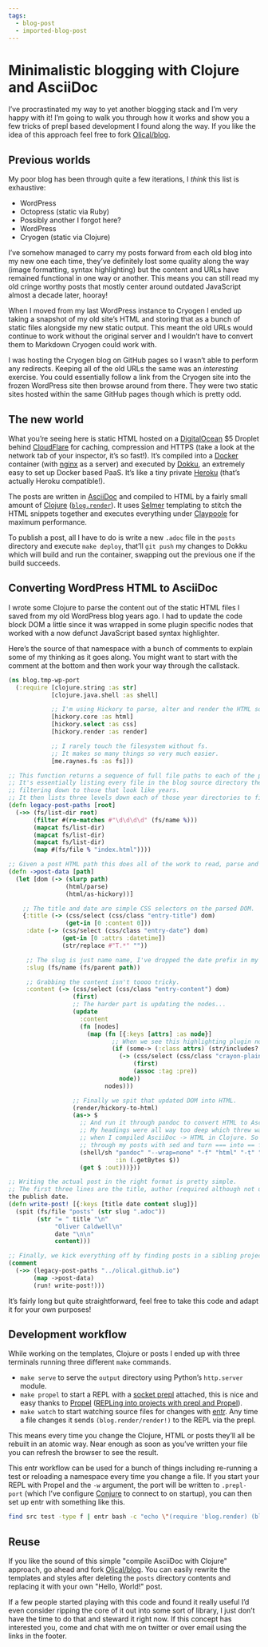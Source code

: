 ```yaml
---
tags:
  - blog-post
  - imported-blog-post
---
```

# Minimalistic blogging with Clojure and AsciiDoc

I’ve procrastinated my way to yet another blogging stack and I’m very happy with it! I’m going to walk you through how it works and show you a few tricks of prepl based development I found along the way. If you like the idea of this approach feel free to fork [Olical/blog](https://github.com/Olical/blog).

## Previous worlds

My poor blog has been through quite a few iterations, I _think_ this list is exhaustive:

* WordPress
* Octopress (static via Ruby)
* Possibly another I forgot here?
* WordPress
* Cryogen (static via Clojure)

I’ve somehow managed to carry my posts forward from each old blog into my new one each time, they’ve definitely lost some quality along the way (image formatting, syntax highlighting) but the content and URLs have remained functional in one way or another. This means you can still read my old cringe worthy posts that mostly center around outdated JavaScript almost a decade later, hooray!

When I moved from my last WordPress instance to Cryogen I ended up taking a snapshot of my old site’s HTML and storing that as a bunch of static files alongside my new static output. This meant the old URLs would continue to work without the original server and I wouldn’t have to convert them to Markdown Cryogen could work with.

I was hosting the Cryogen blog on GitHub pages so I wasn’t able to perform any redirects. Keeping all of the old URLs the same was an _interesting_ exercise. You could essentially follow a link from the Cryogen site into the frozen WordPress site then browse around from there. They were two static sites hosted within the same GitHub pages though which is pretty odd.

## The new world

What you’re seeing here is static HTML hosted on a [DigitalOcean](https://m.do.co/c/e643aa564b21) $5 Droplet behind [CloudFlare](https://www.cloudflare.com) for caching, compression and HTTPS (take a look at the network tab of your inspector, it’s so fast!). It’s compiled into a [Docker](https://www.docker.com/) container (with [nginx](https://www.nginx.com/) as a server) and executed by [Dokku](http://dokku.viewdocs.io/dokku/), an extremely easy to set up Docker based PaaS. It’s like a tiny private [Heroku](https://www.heroku.com/) (that’s actually Heroku compatible!).

The posts are written in [AsciiDoc](http://asciidoc.org/) and compiled to HTML by a fairly small amount of [Clojure](https://clojure.org/) ([`blog.render`](https://github.com/Olical/blog/blob/4340d5c84fc4777db1ef71db451a059444473acf/src/blog/render.clj)). It uses [Selmer](https://github.com/yogthos/Selmer) templating to stitch the HTML snippets together and executes everything under [Claypoole](https://github.com/TheClimateCorporation/claypoole) for maximum performance.

To publish a post, all I have to do is write a new `.adoc` file in the `posts` directory and execute `make deploy`, that’ll `git push` my changes to Dokku which will build and run the container, swapping out the previous one if the build succeeds.

## Converting WordPress HTML to AsciiDoc

I wrote some Clojure to parse the content out of the static HTML files I saved from my old WordPress blog years ago. I had to update the code block DOM a little since it was wrapped in some plugin specific nodes that worked with a now defunct JavaScript based syntax highlighter.

Here’s the source of that namespace with a bunch of comments to explain some of my thinking as it goes along. You might want to start with the comment at the bottom and then work your way through the callstack.
```clojure
(ns blog.tmp-wp-port
  (:require [clojure.string :as str]
            [clojure.java.shell :as shell]

            ;; I'm using Hickory to parse, alter and render the HTML source.
            [hickory.core :as html]
            [hickory.select :as css]
            [hickory.render :as render]

            ;; I rarely touch the filesystem without fs.
            ;; It makes so many things so very much easier.
            [me.raynes.fs :as fs]))

;; This function returns a sequence of full file paths to each of the post HTML files.
;; It's essentially listing every file in the blog source directory then
;; filtering down to those that look like years.
;; It then lists three levels down each of those year directories to find all of the posts.
(defn legacy-post-paths [root]
  (->> (fs/list-dir root)
       (filter #(re-matches #"\d\d\d\d" (fs/name %)))
       (mapcat fs/list-dir)
       (mapcat fs/list-dir)
       (mapcat fs/list-dir)
       (map #(fs/file % "index.html"))))

;; Given a post HTML path this does all of the work to read, parse and update it.
(defn ->post-data [path]
  (let [dom (-> (slurp path)
                (html/parse)
                (html/as-hickory))]

    ;; The title and date are simple CSS selectors on the parsed DOM.
    {:title (-> (css/select (css/class "entry-title") dom)
                (get-in [0 :content 0]))
     :date (-> (css/select (css/class "entry-date") dom)
               (get-in [0 :attrs :datetime])
               (str/replace #"T.*" ""))

     ;; The slug is just name name, I've dropped the date prefix in my new blog.
     :slug (fs/name (fs/parent path))

     ;; Grabbing the content isn't toooo tricky.
     :content (-> (css/select (css/class "entry-content") dom)
                  (first)
                  ;; The harder part is updating the nodes...
                  (update
                    :content
                    (fn [nodes]
                      (map (fn [{:keys [attrs] :as node}]
                             ;; When we see this highlighting plugin node we extract the plain source code.
                             (if (some-> (:class attrs) (str/includes? "crayon-syntax"))
                               (-> (css/select (css/class "crayon-plain") node)
                                   (first)
                                   (assoc :tag :pre))
                               node))
                           nodes)))

                  ;; Finally we spit that updated DOM into HTML.
                  (render/hickory-to-html)
                  (as-> $
                    ;; And run it through pandoc to convert HTML to AsciiDoc.
                    ;; My headings were all way too deep which threw warnings
                    ;; when I compiled AsciiDoc -> HTML in Clojure. So I had to go
                    ;; through my posts with sed and turn === into == for example.
                    (shell/sh "pandoc" "--wrap=none" "-f" "html" "-t" "asciidoc"
                              :in (.getBytes $))
                    (get $ :out)))}))

;; Writing the actual post in the right format is pretty simple.
;; The first three lines are the title, author (required although not used) and
the publish date.
(defn write-post! [{:keys [title date content slug]}]
  (spit (fs/file "posts" (str slug ".adoc"))
        (str "= " title "\n"
             "Oliver Caldwell\n"
             date "\n\n"
             content)))

;; Finally, we kick everything off by finding posts in a sibling project I have cloned locally.
(comment
  (->> (legacy-post-paths "../olical.github.io")
       (map ->post-data)
       (run! write-post!)))
```

It’s fairly long but quite straightforward, feel free to take this code and adapt it for your own purposes!

## Development workflow

While working on the templates, Clojure or posts I ended up with three terminals running three different `make` commands.

* `make serve` to serve the `output` directory using Python’s `http.server` module.
* `make propel` to start a REPL with a [socket prepl](https://oli.me.uk/clojure-socket-prepl-cookbook) attached, this is nice and easy thanks to [Propel](https://github.com/Olical/propel) ([REPLing into projects with prepl and Propel](https://oli.me.uk/repling-into-projects-with-prepl-and-propel/)).
* `make watch` to start watching source files for changes with [entr](http://eradman.com/entrproject/). Any time a file changes it sends `(blog.render/render!)` to the REPL via the prepl.

This means every time you change the Clojure, HTML or posts they’ll all be rebuilt in an atomic way. Near enough as soon as you’ve written your file you can refresh the browser to see the result.

This entr workflow can be used for a bunch of things including re-running a test or reloading a namespace every time you change a file. If you start your REPL with Propel and the `-w` argument, the port will be written to `.prepl-port` (which I’ve configure [Conjure](https://github.com/Olical/conjure) to connect to on startup), you can then set up entr with something like this.

```bash
find src test -type f | entr bash -c "echo \"(require 'blog.render) (blog.render/render!) :repl/quit\" | netcat localhost \$(cat .prepl-port)"
```

## Reuse

If you like the sound of this simple "compile AsciiDoc with Clojure" approach, go ahead and fork [Olical/blog](https://github.com/Olical/blog). You can easily rewrite the templates and styles after deleting the `posts` directory contents and replacing it with your own "Hello, World!" post.

If a few people started playing with this code and found it really useful I’d even consider ripping the core of it out into some sort of library, I just don’t have the time to do that and steward it right now. If this concept has interested you, come and chat with me on twitter or over email using the links in the footer.

